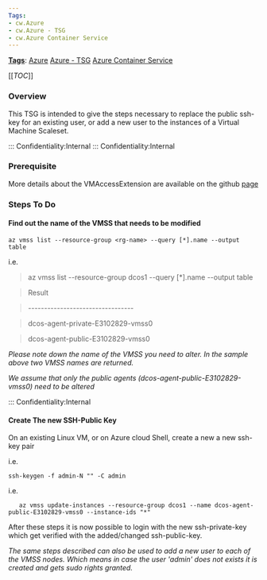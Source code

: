 ```yaml
---
Tags:
- cw.Azure
- cw.Azure - TSG
- cw.Azure Container Service
---
```

[**Tags**](/Tags): [Azure](/Tags/Azure)  [Azure - TSG](/Tags/Azure-%2D-TSG)  [Azure Container Service](/Tags/Azure-Container-Service) 

[[_TOC_]]

### Overview

This TSG is intended to give the steps necessary to replace the public ssh-key for an existing user, or add a new user to the instances of a Virtual Machine Scaleset.

::: Confidentiality:Internal
::: Confidentiality:Internal
### Prerequisite

More details about the VMAccessExtension are available on the github [page](https://github.com/Azure/azure-linux-extensions/tree/master/VMAccess)

### Steps To Do

#### Find out the name of the VMSS that needs to be modified

    az vmss list --resource-group <rg-name> --query [*].name --output table

i.e.

> az vmss list --resource-group dcos1 --query \[\*\].name --output table

> Result

> \---------------------------------

> dcos-agent-private-E3102829-vmss0

> dcos-agent-public-E3102829-vmss0

*Please note down the name of the VMSS you need to alter. In the sample above two VMSS names are returned.*

*We assume that only the public agents (dcos-agent-public-E3102829-vmss0) need to be altered*

::: Confidentiality:Internal
#### Create The new SSH-Public Key

On an existing Linux VM, or on Azure cloud Shell, create a new a new ssh-key pair

i.e.

    ssh-keygen -f admin-N "" -C admin

i.e.

``` 
   az vmss update-instances --resource-group dcos1 --name dcos-agent-public-E3102829-vmss0 --instance-ids "*"
```

After these steps it is now possible to login with the new ssh-private-key which get verified with the added/changed ssh-public-key.

*The same steps described can also be used to add a new user to each of the VMSS nodes. Which means in case the user 'admin' does not exists it is created and gets sudo rights granted.*









